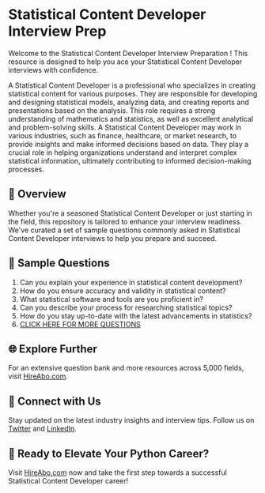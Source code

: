 # Statistical Content Developer Interview Prep

Welcome to the Statistical Content Developer Interview Preparation ! This resource is designed to help you ace your Statistical Content Developer interviews with confidence.

A Statistical Content Developer is a professional who specializes in creating statistical content for various purposes. They are responsible for developing and designing statistical models, analyzing data, and creating reports and presentations based on the analysis. This role requires a strong understanding of mathematics and statistics, as well as excellent analytical and problem-solving skills. A Statistical Content Developer may work in various industries, such as finance, healthcare, or market research, to provide insights and make informed decisions based on data. They play a crucial role in helping organizations understand and interpret complex statistical information, ultimately contributing to informed decision-making processes.

## 🚀 Overview

Whether you're a seasoned Statistical Content Developer or just starting in the field, this repository is tailored to enhance your interview readiness. We've curated a set of sample questions commonly asked in Statistical Content Developer interviews to help you prepare and succeed.

## 📝 Sample Questions

1. Can you explain your experience in statistical content development?
2. How do you ensure accuracy and validity in statistical content?
3. What statistical software and tools are you proficient in?
4. Can you describe your process for researching statistical topics?
5. How do you stay up-to-date with the latest advancements in statistics?
6. [CLICK HERE FOR MORE QUESTIONS](https://hireabo.com/job/19_1_32/Statistical%20Content%20Developer)

## 🌐 Explore Further

For an extensive question bank and more resources across 5,000 fields, visit [HireAbo.com](https://www.hireabo.com).

## 📱 Connect with Us

Stay updated on the latest industry insights and interview tips. Follow us on [Twitter](https://twitter.com/hireabo) and [LinkedIn](https://www.linkedin.com/in/hire-abo-3609972a8/).

## 🚀 Ready to Elevate Your Python Career?

Visit [HireAbo.com](https://www.hireabo.com) now and take the first step towards a successful Statistical Content Developer career!